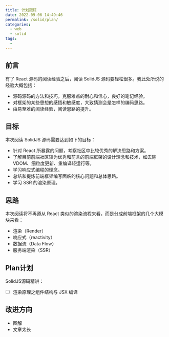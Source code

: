 ```yaml
---
title: 计划跟踪
date: 2022-09-06 14:49:46
permalink: /solid/plan/
categories:
  - web
  - solid
tags:
  - 
---
```


## 前言

有了 React 源码的阅读经验之后，阅读 SolidJS 源码要轻松很多。我此处所说的经验大概包括：

- 源码源码的方法和技巧，克服难点的耐心和信心，良好的笔记经验。
- 对框架的某些思想的感悟和敏感度，大致猜测会是怎样的编码思路。
- 由易至难的阅读经验，阅读思路的提升。

## 目标

本次阅读 SolidJS 源码需要达到如下的目标：

- 针对 React 所暴露的问题，考察社区中比较优秀的解决思路和方案。
- 了解目前前端社区较为优秀和前言的前端框架的设计理念和技术，如去除 VDOM、细粒度更新、重编译轻运行等。
- 学习响应式编程的理念。
- 总结和提炼前端框架编写面临的核心问题和总体思路。
- 学习 SSR 的渲染原理。

## 思路

本次阅读将不再遵从 React 类似的渲染流程来看，而是分成前端框架的几个大模块来看：

- 渲染（Render）
- 响应式（reactivity）
- 数据流（Data Flow）
- 服务端渲染（SSR）

## Plan计划

SolidJS源码精讲：

- [ ] 渲染原理之组件结构与 JSX 编译

## 改进方向

- 图解
- 文章太长
